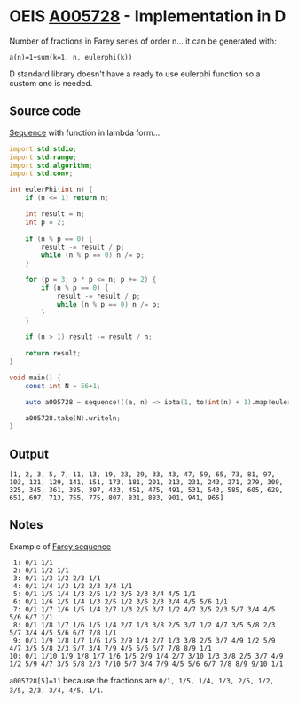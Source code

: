 # OEIS [A005728](https://oeis.org/A005728) - Implementation in D

Number of fractions in Farey series of order n... it can be generated with:

`a(n)=1+sum(k=1, n, eulerphi(k))`

D standard library doesn't have a ready to use eulerphi function so a custom one is needed.

## Source code

[Sequence](https://dlang.org/library/std/range/sequence.html) with function in lambda form...

```d
import std.stdio;
import std.range;
import std.algorithm;
import std.conv;

int eulerPhi(int n) {
    if (n <= 1) return n;

    int result = n;
    int p = 2;
    
    if (n % p == 0) {
        result -= result / p;
        while (n % p == 0) n /= p;
    }

    for (p = 3; p * p <= n; p += 2) {
        if (n % p == 0) {
            result -= result / p;
            while (n % p == 0) n /= p;
        }
    }

    if (n > 1) result -= result / n;
    
    return result;
}

void main() {
    const int N = 56+1;

    auto a005728 = sequence!((a, n) => iota(1, to!int(n) + 1).map!eulerPhi.sum + 1);

    a005728.take(N).writeln;
}
```


## Output

```text
[1, 2, 3, 5, 7, 11, 13, 19, 23, 29, 33, 43, 47, 59, 65, 73, 81, 97, 103, 121, 129, 141, 151, 173, 181, 201, 213, 231, 243, 271, 279, 309, 325, 345, 361, 385, 397, 433, 451, 475, 491, 531, 543, 585, 605, 629, 651, 697, 713, 755, 775, 807, 831, 883, 901, 941, 965]
```

## Notes

Example of [Farey sequence](https://en.wikipedia.org/wiki/Farey_sequence)

```text
 1: 0/1 1/1
 2: 0/1 1/2 1/1
 3: 0/1 1/3 1/2 2/3 1/1
 4: 0/1 1/4 1/3 1/2 2/3 3/4 1/1
 5: 0/1 1/5 1/4 1/3 2/5 1/2 3/5 2/3 3/4 4/5 1/1
 6: 0/1 1/6 1/5 1/4 1/3 2/5 1/2 3/5 2/3 3/4 4/5 5/6 1/1
 7: 0/1 1/7 1/6 1/5 1/4 2/7 1/3 2/5 3/7 1/2 4/7 3/5 2/3 5/7 3/4 4/5 5/6 6/7 1/1
 8: 0/1 1/8 1/7 1/6 1/5 1/4 2/7 1/3 3/8 2/5 3/7 1/2 4/7 3/5 5/8 2/3 5/7 3/4 4/5 5/6 6/7 7/8 1/1
 9: 0/1 1/9 1/8 1/7 1/6 1/5 2/9 1/4 2/7 1/3 3/8 2/5 3/7 4/9 1/2 5/9 4/7 3/5 5/8 2/3 5/7 3/4 7/9 4/5 5/6 6/7 7/8 8/9 1/1
10: 0/1 1/10 1/9 1/8 1/7 1/6 1/5 2/9 1/4 2/7 3/10 1/3 3/8 2/5 3/7 4/9 1/2 5/9 4/7 3/5 5/8 2/3 7/10 5/7 3/4 7/9 4/5 5/6 6/7 7/8 8/9 9/10 1/1
```

`a005728[5]=11` because the fractions are `0/1, 1/5, 1/4, 1/3, 2/5, 1/2, 3/5, 2/3, 3/4, 4/5, 1/1`.

